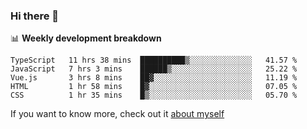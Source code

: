 ### Hi there 👋

<!--
**HondryTravis/HondryTravis** is a ✨ _special_ ✨ repository because its `README.md` (this file) appears on your GitHub profile.

Here are some ideas to get you started:

- 🔭 I’m currently working on ...
- 🌱 I’m currently learning ...
- 👯 I’m looking to collaborate on ...
- 🤔 I’m looking for help with ...
- 💬 Ask me about ...
- 📫 How to reach me: ...
- 😄 Pronouns: ...
- ⚡ Fun fact: ...
-->

<!-- [![travis's github stats](https://github-readme-stats.vercel.app/api?username=HondryTravis)](https://github.com/anuraghazra/github-readme-stats)  -->
<!-- ![travis's github stats](https://github-readme-stats.anuraghazra1.vercel.app/api/top-langs/?username=HondryTravis&theme=nord&layout=compact) -->

📊 **Weekly development breakdown**

<!--START_SECTION:waka-->
```text
TypeScript   11 hrs 38 mins  ██████████▒░░░░░░░░░░░░░░   41.57 % 
JavaScript   7 hrs 3 mins    ██████▒░░░░░░░░░░░░░░░░░░   25.22 % 
Vue.js       3 hrs 8 mins    ██▓░░░░░░░░░░░░░░░░░░░░░░   11.19 % 
HTML         1 hr 58 mins    █▓░░░░░░░░░░░░░░░░░░░░░░░   07.05 % 
CSS          1 hr 35 mins    █▒░░░░░░░░░░░░░░░░░░░░░░░   05.70 % 
```
<!--END_SECTION:waka-->

If you want to know more, check out it [about myself](https://hondrytravis.github.io/)
